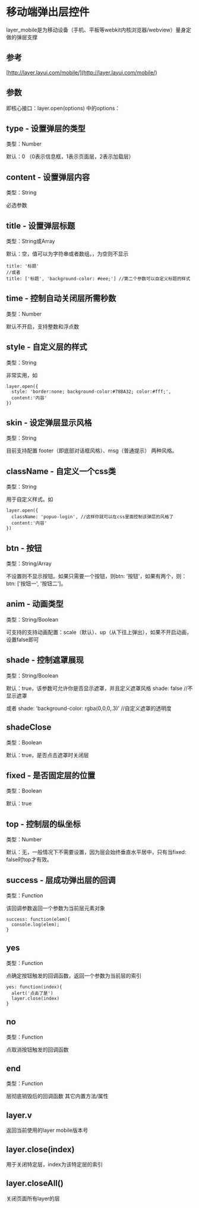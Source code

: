 # 移动端弹出层控件


layer_mobile是为移动设备（手机、平板等webkit内核浏览器/webview）量身定做的弹层支撑

## 参考

[http://layer.layui.com/mobile/](http://layer.layui.com/mobile/)


## 参数

即核心接口：layer.open(options) 中的options：

## type - 设置弹层的类型

类型：Number

默认：0 （0表示信息框，1表示页面层，2表示加载层）


## content - 设置弹层内容
类型：String

必选参数



## title - 设置弹层标题

类型：String或Array

默认：空，值可以为字符串或者数组。，为空则不显示

	title: '标题'
	//或者
	title: ['标题', 'background-color: #eee;'] //第二个参数可以自定义标题的样式    
    


## time - 控制自动关闭层所需秒数
类型：Number

默认不开启，支持整数和浮点数


## style - 自定义层的样式

类型：String

非常实用，如

	layer.open({
	  style: 'border:none; background-color:#78BA32; color:#fff;',
	  content:'内容'
	})
 
## skin - 设定弹层显示风格
类型：String

目前支持配置 footer（即底部对话框风格）、msg（普通提示） 两种风格。

## className - 自定义一个css类
类型：String

用于自定义样式。如

	layer.open({
	  className: 'popuo-login', //这样你就可以在css里面控制该弹层的风格了
	  content:'内容'
	})
    
## btn - 按钮
类型：String/Array

不设置则不显示按钮。如果只需要一个按钮，则btn: '按钮'，如果有两个，则：btn: ['按钮一', '按钮二']。

## anim - 动画类型
类型：String/Boolean

可支持的支持动画配置：scale（默认）、up（从下往上弹出），如果不开启动画，设置false即可

## shade - 控制遮罩展现
类型：String/Boolean

默认：true，该参数可允许你是否显示遮罩，并且定义遮罩风格
shade: false //不显示遮罩

或者
shade: 'background-color: rgba(0,0,0,.3)' //自定义遮罩的透明度    
    
## shadeClose
类型：Boolean

默认：true，是否点击遮罩时关闭层

## fixed - 是否固定层的位置
类型：Boolean

默认：true

## top - 控制层的纵坐标
类型：Number

默认：无，一般情况下不需要设置，因为层会始终垂直水平居中，只有当fixed: false时top才有效。

## success - 层成功弹出层的回调
类型：Function

该回调参数返回一个参数为当前层元素对象

	success: function(elem){
	  console.log(elem);
	}  
  
## yes
类型：Function

点确定按钮触发的回调函数，返回一个参数为当前层的索引

	yes: function(index){
	  alert('点击了是')
	  layer.close(index)
	}   
 
## no
类型：Function

点取消按钮触发的回调函数

## end
类型：Function

层彻底销毁后的回调函数
其它内置方法/属性

## layer.v
返回当前使用的layer mobile版本号

## layer.close(index)
用于关闭特定层，index为该特定层的索引

## layer.closeAll()
关闭页面所有layer的层
